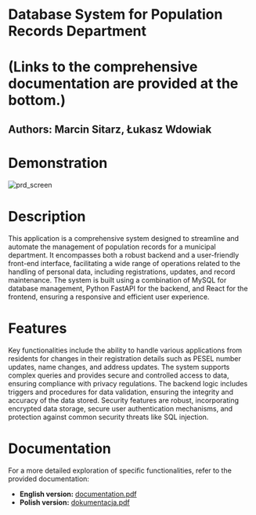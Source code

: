 # Database System for Population Records Department
# (Links to the comprehensive documentation are provided at the bottom.)
## Authors: Marcin Sitarz, Łukasz Wdowiak

# Demonstration
![prd_screen](https://github.com/Eastman16/PRD/assets/129722863/f07ebc2c-35ee-4205-9fc0-e8d117ea0d3e)

# Description
This application is a comprehensive system designed to streamline and automate the management of population records for a municipal department. It encompasses both a robust backend and a user-friendly front-end interface, facilitating a wide range of operations related to the handling of personal data, including registrations, updates, and record maintenance. The system is built using a combination of MySQL for database management, Python FastAPI for the backend, and React for the frontend, ensuring a responsive and efficient user experience.

# Features
Key functionalities include the ability to handle various applications from residents for changes in their registration details such as PESEL number updates, name changes, and address updates. The system supports complex queries and provides secure and controlled access to data, ensuring compliance with privacy regulations. The backend logic includes triggers and procedures for data validation, ensuring the integrity and accuracy of the data stored. Security features are robust, incorporating encrypted data storage, secure user authentication mechanisms, and protection against common security threats like SQL injection.

# Documentation
For a more detailed exploration of specific functionalities, refer to the provided documentation:
- **English version:** [documentation.pdf](./documentation.pdf)
- **Polish version:** [dokumentacja.pdf](./dokumentacja.pdf)
